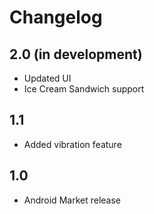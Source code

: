 Changelog
=========

2.0 (in development)
--------------------
* Updated UI
* Ice Cream Sandwich support 

1.1
---
* Added vibration feature

1.0
---
* Android Market release
